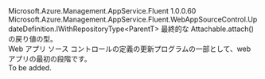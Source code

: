 <Type Name="IBlank&lt;ParentT&gt;" FullName="Microsoft.Azure.Management.AppService.Fluent.WebAppSourceControl.UpdateDefinition.IBlank&lt;ParentT&gt;">
  <TypeSignature Language="C#" Value="public interface IBlank&lt;ParentT&gt; : Microsoft.Azure.Management.AppService.Fluent.WebAppSourceControl.UpdateDefinition.IWithRepositoryType&lt;ParentT&gt;" />
  <TypeSignature Language="ILAsm" Value=".class public interface auto ansi abstract IBlank`1&lt;ParentT&gt; implements class Microsoft.Azure.Management.AppService.Fluent.WebAppSourceControl.UpdateDefinition.IWithRepositoryType`1&lt;!ParentT&gt;" />
  <TypeSignature Language="DocId" Value="T:Microsoft.Azure.Management.AppService.Fluent.WebAppSourceControl.UpdateDefinition.IBlank`1" />
  <TypeSignature Language="VB.NET" Value="Public Interface IBlank(Of ParentT)&#xA;Implements IWithRepositoryType(Of ParentT)" />
  <TypeSignature Language="F#" Value="type IBlank&lt;'ParentT&gt; = interface&#xA;    interface IWithRepositoryType&lt;'ParentT&gt;" />
  <AssemblyInfo>
    <AssemblyName>Microsoft.Azure.Management.AppService.Fluent</AssemblyName>
    <AssemblyVersion>1.0.0.60</AssemblyVersion>
  </AssemblyInfo>
  <TypeParameters>
    <TypeParameter Name="ParentT" />
  </TypeParameters>
  <Interfaces>
    <Interface>
      <InterfaceName>Microsoft.Azure.Management.AppService.Fluent.WebAppSourceControl.UpdateDefinition.IWithRepositoryType&lt;ParentT&gt;</InterfaceName>
    </Interface>
  </Interfaces>
  <Docs>
    <typeparam name="ParentT">最終的な Attachable.attach() の戻り値の型。</typeparam>
    <summary>
            Web アプリ ソース コントロールの定義の更新プログラムの一部として、web アプリの最初の段階です。
            </summary>
    <remarks>To be added.</remarks>
  </Docs>
  <Members />
</Type>